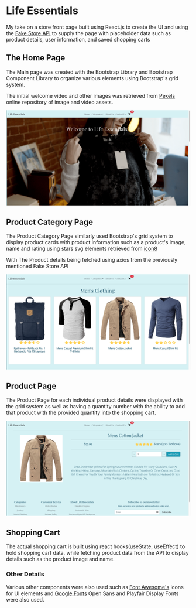 # Life Essentials

My take on a store front page built using React.js to create the UI and using the [Fake Store API](https://fakestoreapi.com/) to supply the page with placeholder data such as product details, user information, and saved shopping carts

## The Home Page

The Main page was created with the Bootstrap Library and Bootstrap Component Library to organize various elements using 
Bootstrap's grid system. 

The initial welcome video and other images was retrieved from [Pexels](https://www.pexels.com/) online repository of image and video assets.

![Home Page](https://github.com/AlexNYC25/life-essentials/blob/main/examples/mainPage-min.png)

## Product Category Page

The Product Category Page similarly used Bootstrap's grid system to display product cards with product information such as a product's image, name and rating using stars svg elements retrieved from [icon8](https://icons8.com/)

With The Product details being fetched using axios from the previously mentioned Fake Store API 

![Category Page](https://github.com/AlexNYC25/life-essentials/blob/main/examples/category-min.png)

## Product Page

The Product Page for each individual product details were displayed with the grid system as well as having a quantity number with the ability to add that product with the provided quantity into the shopping cart.

![Product Page](https://github.com/AlexNYC25/life-essentials/blob/main/examples/product-min.png)

## Shopping Cart

The actual shopping cart is built using react hooks(useState, useEffect) to hold shopping cart data, while fetching product data from the API to display details such as the product image and name.

### Other Details

Various other components were also used such as [Font Awesome's](https://fontawesome.com/) icons for UI elements and [Google Fonts](https://fonts.google.com/) Open Sans and Playfair Display Fonts were also used.